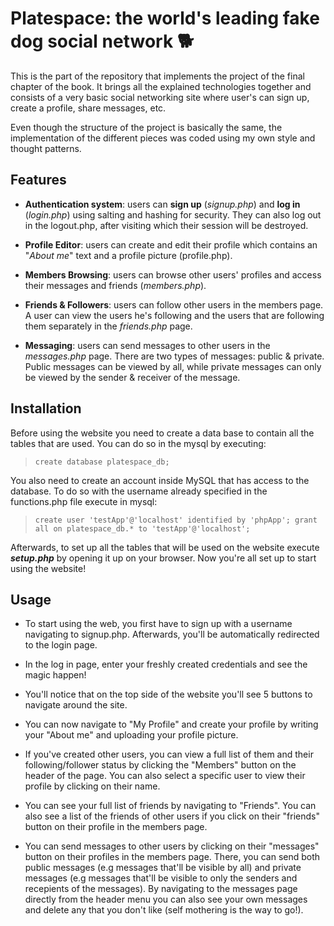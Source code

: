 # Platespace: the world's leading fake dog social network 🐕

This is the part of the repository that implements the project of the final chapter of the book. It brings all the explained technologies together and consists of a very basic social networking site where user's can sign up, create a profile, share messages, etc. 

Even though the structure of the project is basically the same, the implementation of the different pieces was coded using my own style and thought patterns.


## Features

- **Authentication system**:  users can **sign up** (*signup.php*) and **log in** (*login.php*) using salting and hashing for security. They can also log out in the logout.php, after visiting which their session will be destroyed.

- **Profile Editor**: users can create and edit their profile which contains an "*About me*" text and a profile picture (profile.php).

- **Members Browsing**: users can browse other users' profiles and access their messages and friends (*members.php*).

- **Friends & Followers**: users can follow other users in the members page. A user can view the users he's following and the users that are following them separately in the *friends.php* page.

- **Messaging**: users can send messages to other users in the *messages.php* page. There are two types of messages: public & private. Public messages can be viewed by all, while private messages can only be viewed by the sender & receiver of the message.

## Installation

Before using the website you need to create a data base to contain all the tables that are used. You can do so in the mysql by executing: 
> `create database platespace_db;`

You also need to create an account inside MySQL that has access to the database. To do so with the username already specified in the functions.php file execute in mysql: 
> `create user 'testApp'@'localhost' identified by 'phpApp'; grant all on platespace_db.* to 'testApp'@'localhost';`

Afterwards, to set up all the tables that will be used on the website execute ***setup.php*** by opening it up on your browser. Now you're all set up to start using the website!

## Usage

- To start using the web, you first have to sign up with a username navigating to signup.php. Afterwards, you'll be automatically redirected to the login page.

- In the log in page, enter your freshly created credentials and see the magic happen!

- You'll notice that on the top side of the website you'll see 5 buttons to navigate around the site.

- You can now navigate to "My Profile" and create your profile by writing your "About me" and uploading your profile picture.

- If you've created other users, you can view a full list of them and their following/follower status by clicking the "Members" button on the header of the page. You can also select a specific user to view their profile by clicking on their name.

- You can see your full list of friends by navigating to "Friends". You can also see a list of the friends of other users if you click on their "friends" button on their profile in the members page.

- You can send messages to other users by clicking on their "messages" button on their profiles in the members page. There, you can send both public messages (e.g messages that'll be visible by all) and private messages (e.g messages that'll be visible to only the senders and recepients of the messages). By navigating to the messages page directly from the header menu you can also see your own messages and delete any that you don't like (self mothering is the way to go!).